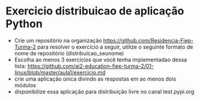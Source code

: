 # Exercicio distribuicao de aplicação Python

* Crie um repositório na organização https://github.com/Residencia-Fiep-Turma-2 para resolver o exercício a seguir, utilize o seguinte formato de nome de repositório (distribuicao_seunome)
* Escolha ao menos 3 exercícios que você tenha implementadao dessa lista: https://github.com/ai2-education-fiep-turma-2/01-linux/blob/master/aula1/exercicio.md
* crie uma aplicação única divindo as respostas em ao menos dois módulos
* disponibilize essa aplicação para distribuição livre no canal test.pypi.org
